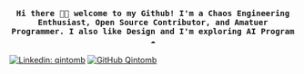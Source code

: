 <h4 align="center"><samp> Hi there 👋🏾  welcome to my Github! I'm a Chaos Engineering Enthusiast, Open Source Contributor, and Amatuer Programmer. I also like Design and I'm exploring AI Program ☁️ </samp></h4>

<p align="center">
<p dir="auto"><a href="https://www.linkedin.com/in/ghazi-khan/" rel="nofollow"><img src="https://camo.githubusercontent.com/f2d063a15d640a4c20833c9112eeb90415f4b92d5136754eb0725f71c42ffc2e/68747470733a2f2f696d672e736869656c64732e696f2f62616467652f2d4768617a692d626c75653f7374796c653d666c61742d737175617265266c6f676f3d4c696e6b6564696e266c6f676f436f6c6f723d7768697465266c696e6b3d68747470733a2f2f7777772e6c696e6b6564696e2e636f6d2f696e2f6768617a692d6b68616e2f" alt="Linkedin: qintomb" data-canonical-src="https://img.shields.io/badge/-Ghazi-blue?style=flat-square&amp;logo=Linkedin&amp;logoColor=white&amp;link=https://www.linkedin.com/in/qintomb/" style="max-width: 100%;"></a>
<a href="https://github.com/qintmb"><img src="https://camo.githubusercontent.com/5908b9fcda5fdca56908378d68c001ab20a2a85b893229e40033931e34c05197/68747470733a2f2f696d672e736869656c64732e696f2f6769746875622f666f6c6c6f776572732f676b68616e3230353f6c6162656c3d666f6c6c6f77267374796c653d736f6369616c" alt="GitHub Qintomb" data-canonical-src="https://img.shields.io/github/followers/qintmb?label=follow&amp;style=social" style="max-width: 100%;"></a>
